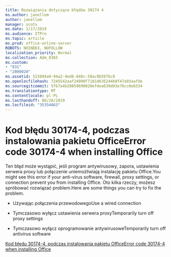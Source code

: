 ```yaml
---
title: Rozwiązania dotyczące błędów 30174 4
ms.author: janellem
author: janellem
manager: scotv
ms.date: 1/17/2019
ms.audience: ITPro
ms.topic: article
ms.prod: office-online-server
ROBOTS: NOINDEX, NOFOLLOW
localization_priority: Normal
ms.collection: Adm_O365
ms.custom:
- "831"
- "2000020"
ms.assetid: 523894a9-94a2-4ed8-848c-58ac9b597bc8
ms.openlocfilehash: 7245542aaf24990f7181d635244b8f47a93aafde
ms.sourcegitcommit: 5fb7a4b28859690020efdea630d03e70cc0e6334
ms.translationtype: MT
ms.contentlocale: pl-PL
ms.lasthandoff: 06/28/2019
ms.locfileid: "35354663"
---
```

# <a name="error-code-30174-4-when-installing-office"></a><span data-ttu-id="77f80-102">Kod błędu 30174-4, podczas instalowania pakietu Office</span><span class="sxs-lookup"><span data-stu-id="77f80-102">Error code 30174-4 when installing Office</span></span>

<span data-ttu-id="77f80-103">Ten błąd może wystąpić, jeśli program antywirusowy, zapora, ustawienia serwera proxy lub połączenie uniemożliwiają instalację pakietu Office.</span><span class="sxs-lookup"><span data-stu-id="77f80-103">You might see this error if your anti-virus software, firewall, proxy settings, or connection prevent you from installing Office.</span></span> <span data-ttu-id="77f80-104">Oto kilka rzeczy, możesz spróbować rozwiązać problem.</span><span class="sxs-lookup"><span data-stu-id="77f80-104">Here are some things you can try to fix the problem.</span></span>
  
- <span data-ttu-id="77f80-105">Używając połączenia przewodowego</span><span class="sxs-lookup"><span data-stu-id="77f80-105">Use a wired connection</span></span>

- <span data-ttu-id="77f80-106">Tymczasowo wyłącz ustawienia serwera proxy</span><span class="sxs-lookup"><span data-stu-id="77f80-106">Temporarily turn off proxy settings</span></span>

- <span data-ttu-id="77f80-107">Tymczasowo wyłącz oprogramowanie antywirusowe</span><span class="sxs-lookup"><span data-stu-id="77f80-107">Temporarily turn off antivirus software</span></span>

[<span data-ttu-id="77f80-108">Kod błędu 30174-4, podczas instalowania pakietu Office</span><span class="sxs-lookup"><span data-stu-id="77f80-108">Error code 30174-4 when installing Office</span></span>](https://support.office.com/article/5d5551db-266f-47b3-93fc-d51c2e8f4c0b?wt.mc_id=Alchemy_ClientDIA)
  
